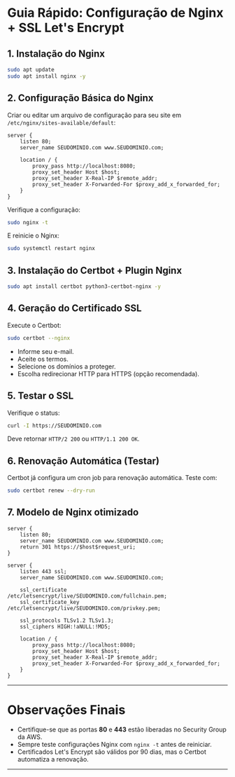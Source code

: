 # Guia Rápido: Configuração de Nginx + SSL Let's Encrypt

##  1. Instalação do Nginx

```bash
sudo apt update
sudo apt install nginx -y
```

##  2. Configuração Básica do Nginx

Criar ou editar um arquivo de configuração para seu site em `/etc/nginx/sites-available/default`:

```nginx
server {
    listen 80;
    server_name SEUDOMINIO.com www.SEUDOMINIO.com;

    location / {
        proxy_pass http://localhost:8080;
        proxy_set_header Host $host;
        proxy_set_header X-Real-IP $remote_addr;
        proxy_set_header X-Forwarded-For $proxy_add_x_forwarded_for;
    }
}
```

Verifique a configuração:

```bash
sudo nginx -t
```

E reinicie o Nginx:

```bash
sudo systemctl restart nginx
```

##  3. Instalação do Certbot + Plugin Nginx

```bash
sudo apt install certbot python3-certbot-nginx -y
```

##  4. Geração do Certificado SSL

Execute o Certbot:

```bash
sudo certbot --nginx
```

- Informe seu e-mail.
- Aceite os termos.
- Selecione os domínios a proteger.
- Escolha redirecionar HTTP para HTTPS (opção recomendada).

##  5. Testar o SSL

Verifique o status:

```bash
curl -I https://SEUDOMINIO.com
```

Deve retornar `HTTP/2 200` ou `HTTP/1.1 200 OK`.

##  6. Renovação Automática (Testar)

Certbot já configura um cron job para renovação automática. Teste com:

```bash
sudo certbot renew --dry-run
```

##  7. Modelo de Nginx otimizado

```nginx
server {
    listen 80;
    server_name SEUDOMINIO.com www.SEUDOMINIO.com;
    return 301 https://$host$request_uri;
}

server {
    listen 443 ssl;
    server_name SEUDOMINIO.com www.SEUDOMINIO.com;

    ssl_certificate /etc/letsencrypt/live/SEUDOMINIO.com/fullchain.pem;
    ssl_certificate_key /etc/letsencrypt/live/SEUDOMINIO.com/privkey.pem;

    ssl_protocols TLSv1.2 TLSv1.3;
    ssl_ciphers HIGH:!aNULL:!MD5;

    location / {
        proxy_pass http://localhost:8080;
        proxy_set_header Host $host;
        proxy_set_header X-Real-IP $remote_addr;
        proxy_set_header X-Forwarded-For $proxy_add_x_forwarded_for;
    }
}
```

---

# Observações Finais

- Certifique-se que as portas **80** e **443** estão liberadas no Security Group da AWS.
- Sempre teste configurações Nginx com `nginx -t` antes de reiniciar.
- Certificados Let's Encrypt são válidos por 90 dias, mas o Certbot automatiza a renovação.

---